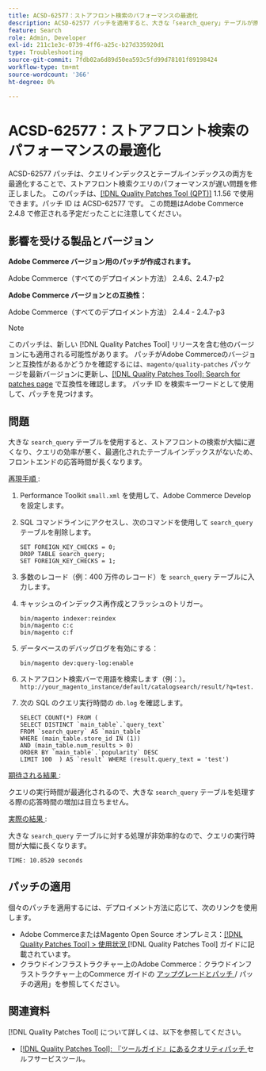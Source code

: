 ```yaml
---
title: ACSD-62577：ストアフロント検索のパフォーマンスの最適化
description: ACSD-62577 パッチを適用すると、大きな「search_query」テーブルが原因でクエリの実行が遅くなるため、ストアフロントの検索パフォーマンスが低下するAdobe Commerceの問題が修正されます。
feature: Search
role: Admin, Developer
exl-id: 211c1e3c-0739-4ff6-a25c-b27d335920d1
type: Troubleshooting
source-git-commit: 7fdb02a6d89d50ea593c5fd99d78101f89198424
workflow-type: tm+mt
source-wordcount: '366'
ht-degree: 0%

---
```


# ACSD-62577：ストアフロント検索のパフォーマンスの最適化

ACSD-62577 パッチは、クエリインデックスとテーブルインデックスの両方を最適化することで、ストアフロント検索クエリのパフォーマンスが遅い問題を修正しました。 このパッチは、[[!DNL Quality Patches Tool (QPT)]](/help/tools/quality-patches-tool/quality-patches-tool-to-self-serve-quality-patches.md) 1.1.56 で使用できます。パッチ ID は ACSD-62577 です。 この問題はAdobe Commerce 2.4.8 で修正される予定だったことに注意してください。

## 影響を受ける製品とバージョン

**Adobe Commerce バージョン用のパッチが作成されます。**

Adobe Commerce（すべてのデプロイメント方法） 2.4.6、2.4.7-p2

**Adobe Commerce バージョンとの互換性：**

Adobe Commerce（すべてのデプロイメント方法） 2.4.4 - 2.4.7-p3

>[!NOTE]
>
>このパッチは、新しい [!DNL Quality Patches Tool] リリースを含む他のバージョンにも適用される可能性があります。 パッチがAdobe Commerceのバージョンと互換性があるかどうかを確認するには、`magento/quality-patches` パッケージを最新バージョンに更新し、[[!DNL Quality Patches Tool]: Search for patches page](https://experienceleague.adobe.com/tools/commerce-quality-patches/index.html) で互換性を確認します。 パッチ ID を検索キーワードとして使用して、パッチを見つけます。

## 問題

大きな `search_query` テーブルを使用すると、ストアフロントの検索が大幅に遅くなり、クエリの効率が悪く、最適化されたテーブルインデックスがないため、フロントエンドの応答時間が長くなります。

<u> 再現手順 </u>:

1. Performance Toolkit `small.xml` を使用して、Adobe Commerce Develop を設定します。
1. SQL コマンドラインにアクセスし、次のコマンドを使用して `search_query` テーブルを削除します。

   ```
   SET FOREIGN_KEY_CHECKS = 0;  
   DROP TABLE search_query;  
   SET FOREIGN_KEY_CHECKS = 1;  
   ```

1. 多数のレコード（例：400 万件のレコード）を `search_query` テーブルに入力します。
1. キャッシュのインデックス再作成とフラッシュのトリガー。

   ```
   bin/magento indexer:reindex  
   bin/magento c:c  
   bin/magento c:f  
   ```

1. データベースのデバッグログを有効にする：

   ```
   bin/magento dev:query-log:enable  
   ```

1. ストアフロント検索バーで用語を検索します（例：）。
   `http://your_magento_instance/default/catalogsearch/result/?q=test.`
1. 次の SQL のクエリ実行時間の `db.log` を確認します。

   ```
   SELECT COUNT(*) FROM (  
   SELECT DISTINCT `main_table`.`query_text`  
   FROM `search_query` AS `main_table`  
   WHERE (main_table.store_id IN (1))  
   AND (main_table.num_results > 0)  
   ORDER BY `main_table`.`popularity` DESC  
   LIMIT 100  ) AS `result` WHERE (result.query_text = 'test')  
   ```

<u> 期待される結果 </u>:

クエリの実行時間が最適化されるので、大きな `search_query` テーブルを処理する際の応答時間の増加は目立ちません。

<u> 実際の結果 </u>:

大きな `search_query` テーブルに対する処理が非効率的なので、クエリの実行時間が大幅に長くなります。

```
TIME: 10.8520 seconds  
```

## パッチの適用

個々のパッチを適用するには、デプロイメント方法に応じて、次のリンクを使用します。

* Adobe CommerceまたはMagento Open Source オンプレミス：[[!DNL Quality Patches Tool] > 使用状況 ](/help/tools/quality-patches-tool/usage.md)[!DNL Quality Patches Tool] ガイドに記載されています。
* クラウドインフラストラクチャー上のAdobe Commerce：クラウドインフラストラクチャー上のCommerce ガイドの [ アップグレードとパッチ ](https://experienceleague.adobe.com/docs/commerce-cloud-service/user-guide/develop/upgrade/apply-patches.html)/ パッチの適用」を参照してください。

## 関連資料

[!DNL Quality Patches Tool] について詳しくは、以下を参照してください。

* [[!DNL Quality Patches Tool]: 『ツールガイド』にあるクオリティパッチ ](/help/tools/quality-patches-tool/quality-patches-tool-to-self-serve-quality-patches.md) セルフサービスツール。
